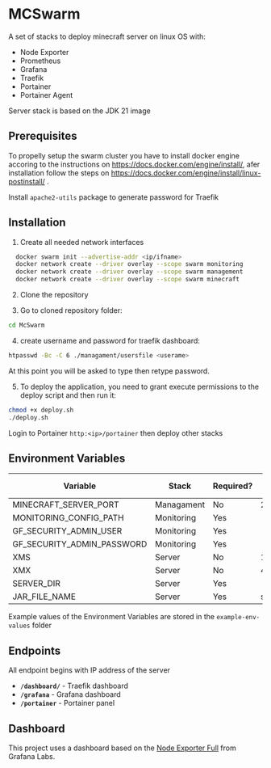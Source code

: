 
# MCSwarm

A set of stacks to deploy minecraft server on linux OS with:
- Node Exporter
- Prometheus
- Grafana
- Traefik
- Portainer
- Portainer Agent

Server stack is based on the JDK 21 image 

## Prerequisites

To propelly setup the swarm cluster you have to install docker engine accoring to the instructions on https://docs.docker.com/engine/install/, afer installation follow the steps on https://docs.docker.com/engine/install/linux-postinstall/ .

Install ```apache2-utils``` package to generate password for Traefik 



## Installation

1. Create all needed network interfaces

```bash
  docker swarm init --advertise-addr <ip/ifname>
  docker network create --driver overlay --scope swarm monitoring
  docker network create --driver overlay --scope swarm management
  docker network create --driver overlay --scope swarm minecraft
```

2. Clone the repository

3. Go to cloned repository folder:

```bash
cd McSwarm
```
4. create username and password for traefik dashboard:

```bash
htpasswd -Bc -C 6 ./managament/usersfile <userame>
```
At this point you will be asked to type then retype password.

5. To deploy the application, you need to grant execute permissions to the deploy script and then run it:
```bash
chmod +x deploy.sh
./deploy.sh
```


Login to Portainer ```http:<ip>/portainer``` then deploy other stacks


## Environment Variables

| Variable                   | Stack      | Required? | Default value                              |
|----------------------------|------------|-----------|--------------------------------------------|
| MINECRAFT_SERVER_PORT      | Managament | No        | 25565                                      |
| MONITORING_CONFIG_PATH     | Monitoring | Yes       |                                            |
| GF_SECURITY_ADMIN_USER     | Monitoring | Yes       |                                            |
| GF_SECURITY_ADMIN_PASSWORD | Monitoring | Yes       |                                            |
| XMS                        | Server     | No        | 1024m                                      |
| XMX                        | Server     | No        | 4098m                                      |
| SERVER_DIR                 | Server     | Yes       |                                            |
| JAR_FILE_NAME              | Server     | Yes       | server.jar                                 |

Example values of the Environment Variables are stored in the `example-env-values` folder

## Endpoints

All endpoint begins with IP address of the server

- **`/dashboard/`** - Traefik dashboard
- **`/grafana`** - Grafana dashboard
- **`/portainer`** - Portainer panel

## Dashboard

This project uses a dashboard based on the [Node Exporter Full](https://grafana.com/grafana/dashboards/1860-node-exporter-full/) from Grafana Labs.

